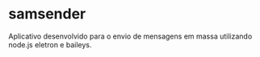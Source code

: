 # samsender
Aplicativo desenvolvido para o envio de mensagens em massa utilizando node.js eletron e baileys.
